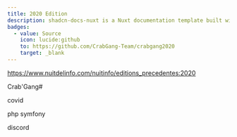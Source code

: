 ```yaml
---
title: 2020 Edition
description: shadcn-docs-nuxt is a Nuxt documentation template built with Nuxt Content and shadcn-vue.
badges:
  - value: Source
    icon: lucide:github
    to: https://github.com/CrabGang-Team/crabgang2020
    target: _blank
---
```


https://www.nuitdelinfo.com/nuitinfo/editions_precedentes:2020

Crab'Gang#

covid

php symfony

discord
